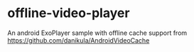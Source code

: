 # offline-video-player
An android ExoPlayer sample with offline cache support from https://github.com/danikula/AndroidVideoCache
